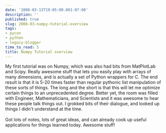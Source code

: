 ```yaml
---
date: '2008-03-13T19:05:00.001-07:00'
description: ''
published: true
slug: 2008-03-numpy-tutorial-overview
tags:
- pycon
- python
- legacy-blogger
time_to_read: 5
title: Numpy Tutorial overview
---
```


My first tutorial was on Numpy, which was also had bits from MatPlotLab and Scipy.  Really awesome stuff that lets you easily play with arrays of many dimensions, and is actually a set of Python wrappers for C.  The end result is that it is 5-20 times faster than regular pythonic list manipulation of these sorts of things.  The long and the short is that this will let me optimize certain things to an unprecedented degree.  Better yet, the room was filled with Engineer, Mathematicians, and Scientists and it was awesome to hear these people talk things out.  I grokked bits of their dialogue, and looked up things I didn't understand at the time. <br /><br />Got lots of notes, lots of great ideas, and can already cook up useful applications for things learned today.  Awesome stuff!